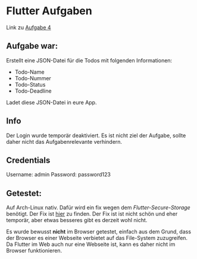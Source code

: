 # Flutter Aufgaben

Link zu [Aufgabe 4](https://github.com/Tonka-de/cpd_2025_hello/tree/aufgabe4)

## Aufgabe war:

Erstellt eine JSON-Datei für die Todos mit folgenden Informationen:

- Todo-Name
- Todo-Nummer
- Todo-Status
- Todo-Deadline

Ladet diese JSON-Datei in eure App.

## Info

Der Login wurde temporär deaktiviert. Es ist nicht ziel der Aufgabe, sollte daher nicht das Aufgabenrelevante verhindern.

## Credentials

Username: admin
Password: password123

## Getestet:

Auf Arch-Linux nativ. Dafür wird ein fix wegen dem _Flutter-Secure-Storage_ benötigt. Der Fix ist [hier](https://github.com/juliansteenbakker/flutter_secure_storage/issues/829#issuecomment-2824565287) zu finden. Der Fix ist ist nicht schön und eher temporär, aber etwas besseres gibt es derzeit wohl nicht.

Es wurde bewusst **nicht** im Browser getestet, einfach aus dem Grund, dass der Browser es einer Webseite verbietet auf das File-System zuzugreifen. Da Flutter im Web auch nur eine Webseite ist, kann es daher nicht im Browser funktionieren.
